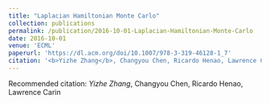 ```yaml
---
title: "Laplacian Hamiltonian Monte Carlo"
collection: publications
permalink: /publication/2016-10-01-Laplacian-Hamiltonian-Monte-Carlo
date: 2016-10-01
venue: 'ECML'
paperurl: 'https://dl.acm.org/doi/10.1007/978-3-319-46128-1_7'
citation: '<b>Yizhe Zhang</b>, Changyou Chen, Ricardo Henao, Lawrence Carin'
---
```

Recommended citation: *Yizhe Zhang*, Changyou Chen, Ricardo Henao, Lawrence Carin